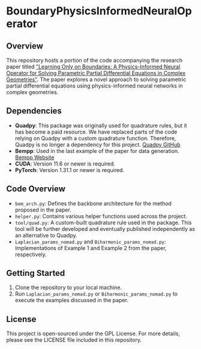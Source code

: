 # BoundaryPhysicsInformedNeuralOperator

## Overview
This repository hosts a portion of the code accompanying the research paper titled ["Learning Only on Boundaries: A Physics-Informed Neural Operator for Solving Parametric Partial Differential Equations in Complex Geometries"](https://direct.mit.edu/neco/article-abstract/36/3/475/119621/Learning-Only-on-Boundaries-A-Physics-Informed?redirectedFrom=fulltext). The paper explores a novel approach to solving parametric partial differential equations using physics-informed neural networks in complex geometries.

## Dependencies
- **Quadpy**: This package was originally used for quadrature rules, but it has become a paid resource. We have replaced parts of the code relying on Quadpy with a custom quadrature function. Therefore, Quadpy is no longer a dependency for this project. [Quadpy GitHub](https://github.com/sigma-py/quadpy)
- **Bempp**: Used in the last example of the paper for data generation. [Bempp Website](https://bempp.com/)
- **CUDA**: Version 11.6 or newer is required.
- **PyTorch**: Version 1.31.1 or newer is required.

## Code Overview
- `bem_arch.py`: Defines the backbone architecture for the method proposed in the paper.
- `helper.py`: Contains various helper functions used across the project.
- `tool/quad.py`: A custom-built quadrature rule used in the package. This tool will be further developed and eventually published independently as an alternative to Quadpy.
- `Laplacian_params_nomad.py` and `Biharmonic_params_nomad.py`: Implementations of Example 1 and Example 2 from the paper, respectively.

## Getting Started
1. Clone the repository to your local machine.
2. Run `Laplacian_params_nomad.py` or `Biharmonic_params_nomad.py` to execute the examples discussed in the paper.

## License
This project is open-sourced under the GPL License. For more details, please see the LICENSE file included in this repository.
